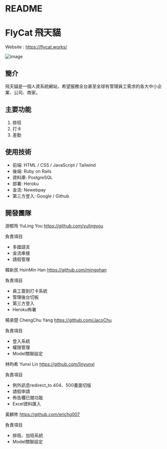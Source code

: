 # README

# FlyCat 飛天貓

Website : https://flycat.works/

![image](https://i.imgur.com/pjzs1pc.png)

## 簡介

飛天貓是一個人資系統網站，希望服務全台甚至全球有管理員工需求的各大中小企業、公司、商家。

## 主要功能

1. 排班
2. 打卡
3. 差勤

## 使用技術

* 前端: HTML / CSS / JavaScript / Tailwind
* 後端: Ruby on Rails
* 資料庫: PostgreSQL
* 部署: Heroku
* 金流: Newebpay
* 第三方登入: Google / Github

## 開發團隊

游郁玲 YuLing You
https://github.com/yulingyou

負責項目
- 多國語言
- 金流串接
- 請假管理

韓新民 HsinMin Han
https://github.com/mingohan

負責項目
- 員工簽到打卡系統
- 管理後台切板
- 第三方登入
- Heroku佈署

楊承楚 ChengChu Yang
https://github.com/JacoChu

負責項目
- 登入系統
- 權限管理
- Model關聯設定

林昀希 Yunxi Lin
https://github.com/linyunxi

負責項目
- 例外訊息redirect_to 404、500畫面切版
- 請假申請
- 佈告欄已閱功能
- Excel資料匯入

黃麒修
https://github.com/erichg007

負責項目
- 排班、加班系統
- Model關聯設定
